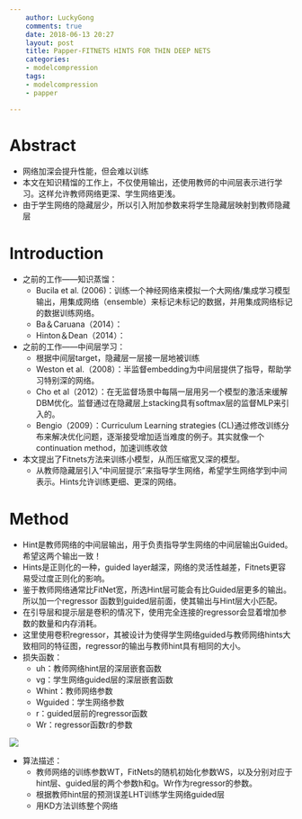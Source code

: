 ```yaml
---
    author: LuckyGong
    comments: true
    date: 2018-06-13 20:27
    layout: post
    title: Papper-FITNETS HINTS FOR THIN DEEP NETS
    categories:
    - modelcompression
    tags:
    - modelcompression
    - papper

---
```


# Abstract

- 网络加深会提升性能，但会难以训练
- 本文在知识精馏的工作上，不仅使用输出，还使用教师的中间层表示进行学习。这样允许教师网络更深、学生网络更浅。
- 由于学生网络的隐藏层少，所以引入附加参数来将学生隐藏层映射到教师隐藏层

# Introduction

- 之前的工作——知识蒸馏：
  -  Bucila et al. (2006)：训练一个神经网络来模拟一个大网络/集成学习模型输出，用集成网络（ensemble）来标记未标记的数据，并用集成网络标记的数据训练网络。
  - Ba＆Caruana（2014）：
  - Hinton＆Dean（2014）：
- 之前的工作——中间层学习：
  - 根据中间层target，隐藏层一层接一层地被训练
  - Weston et al.（2008）：半监督embedding为中间层提供了指导，帮助学习特别深的网络。
  - Cho et al（2012）：在无监督场景中每隔一层用另一个模型的激活来缓解DBM优化。监督通过在隐藏层上stacking具有softmax层的监督MLP来引入的。
  - Bengio（2009）：Curriculum Learning strategies (CL)通过修改训练分布来解决优化问题，逐渐接受增加适当难度的例子。其实就像一个continuation method，加速训练收敛
- 本文提出了Fitnets方法来训练小模型，从而压缩宽又深的模型。
  - 从教师隐藏层引入“中间层提示”来指导学生网络，希望学生网络学到中间表示。Hints允许训练更细、更深的网络。

# Method    

- Hint是教师网络的中间层输出，用于负责指导学生网络的中间层输出Guided。希望这两个输出一致！
- Hints是正则化的一种，guided layer越深，网络的灵活性越差，Fitnets更容易受过度正则化的影响。
- 鉴于教师网络通常比FitNet宽，所选Hint层可能会有比Guided层更多的输出。所以加一个regressor 函数到guided层前面，使其输出与Hint层大小匹配。
- 在引导层和提示层是卷积的情况下，使用完全连接的regressor会显着增加参数的数量和内存消耗。
- 这里使用卷积regressor，其被设计为使得学生网络guided与教师网络hints大致相同的特征图，regressor的输出与教师hint具有相同的大小。
- 损失函数：
  - uh：教师网络hint层的深层嵌套函数
  - vg：学生网络guided层的深层嵌套函数
  - Whint：教师网络参数
  - Wguided：学生网络参数
  - r：guided层前的regressor函数
  - Wr：regressor函数r的参数

![](https://upload-images.jianshu.io/upload_images/1770756-4beb985c64a66c32.png)

- 算法描述：
  - 教师网络的训练参数WT，FitNets的随机初始化参数WS，以及分别对应于hint层、guided层的两个参数h和g。Wr作为regressor的参数。
  - 根据教师hint层的预测误差LHT训练学生网络guided层
  - 用KD方法训练整个网络
